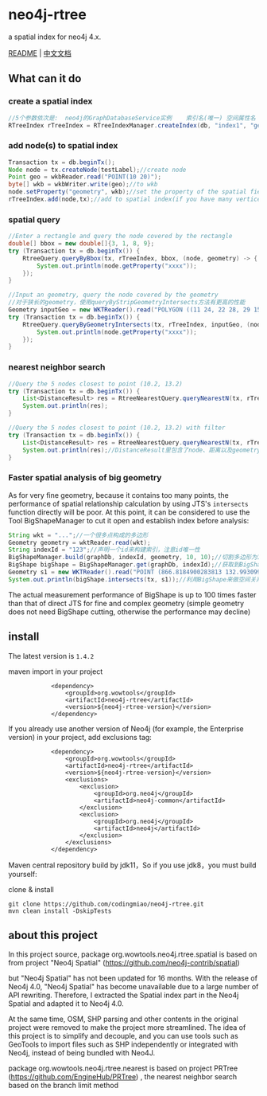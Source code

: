 # neo4j-rtree
a spatial index for neo4j 4.x.

[README](README.md) | [中文文档](README_zh.md)

## What can it do

### create a spatial index
~~~java
//5个参数依次是:  neo4j的GraphDatabaseService实例    索引名(唯一) 空间属性名   rtree最大子节点数 最大缓存geometry对象数
RTreeIndex rTreeIndex = RTreeIndexManager.createIndex(db, "index1", "geometry", 64, 1024);
~~~


### add node(s) to spatial index
~~~java
Transaction tx = db.beginTx();
Node node = tx.createNode(testLabel);//create node
Point geo = wkbReader.read("POINT(10 20)");
byte[] wkb = wkbWriter.write(geo);//to wkb
node.setProperty("geometry", wkb);//set the property of the spatial field
rTreeIndex.add(node,tx);//add to spatial index(if you have many vertices, add as list for efficiency)

~~~

### spatial query
~~~java
//Enter a rectangle and query the node covered by the rectangle
double[] bbox = new double[]{3, 1, 8, 9};
try (Transaction tx = db.beginTx()) {
    RtreeQuery.queryByBbox(tx, rTreeIndex, bbox, (node, geometry) -> {
        System.out.println(node.getProperty("xxxx"));
    });
}
~~~

~~~java
//Input an geometry, query the node covered by the geometry
//对于狭长的geometry，使用queryByStripGeometryIntersects方法有更高的性能
Geometry inputGeo = new WKTReader().read("POLYGON ((11 24, 22 28, 29 15, 11 24))");
try (Transaction tx = db.beginTx()) {
    RtreeQuery.queryByGeometryIntersects(tx, rTreeIndex, inputGeo, (node, geometry) -> {
        System.out.println(node.getProperty("xxxx"));
    });
}
~~~

### nearest neighbor search
~~~java
//Query the 5 nodes closest to point (10.2, 13.2)
try (Transaction tx = db.beginTx()) {
    List<DistanceResult> res = RtreeNearestQuery.queryNearestN(tx, rTreeIndex, 10.2, 13.2, 5, (node, geometry) -> true);
    System.out.println(res);
}

~~~
~~~java
//Query the 5 nodes closest to point (10.2, 13.2) with filter
try (Transaction tx = db.beginTx()) {
    List<DistanceResult> res = RtreeNearestQuery.queryNearestN(tx, rTreeIndex, 10.2, 13.2, 5, (node, geometry) -> geometry.getCoordinate().x<10);
    System.out.println(res);//DistanceResult里包含了node、距离以及geometry，详见测试用例
}
~~~
### Faster spatial analysis of big geometry
As for very fine geometry, because it contains too many points, the performance of spatial relationship calculation by using JTS's ``intersects`` function directly will be poor. At this point, it can be considered to use the Tool BigShapeManager to cut it open and establish index before analysis:
~~~java
String wkt = "...";//一个很多点构成的多边形
Geometry geometry = wktReader.read(wkt);
String indexId = "123";//声明一个id来构建索引，注意id唯一性
BigShapeManager.build(graphDb, indexId, geometry, 10, 10);//切割多边形为10行10列并构建索引
BigShape bigShape = BigShapeManager.get(graphDb, indexId);//获取到BigShape对象
Geometry s1 = new WKTReader().read("POINT (866.8184900283813 132.99309968948364)");
System.out.println(bigShape.intersects(tx, s1));//利用BigShape来做空间关系计算
~~~
The actual measurement performance of BigShape is up to 100 times faster than that of direct JTS for fine and complex geometry (simple geometry does not need BigShape cutting, otherwise the performance may decline)


## install
The latest version is `1.4.2`

maven import in your project
```
            <dependency>
                <groupId>org.wowtools</groupId>
                <artifactId>neo4j-rtree</artifactId>
                <version>${neo4j-rtree-version}</version>
            </dependency>
```
If you already use another version of Neo4j (for example, the Enterprise version) in your project, add exclusions tag:
```
            <dependency>
                <groupId>org.wowtools</groupId>
                <artifactId>neo4j-rtree</artifactId>
                <version>${neo4j-rtree-version}</version>
                <exclusions>
                    <exclusion>
                        <groupId>org.neo4j</groupId>
                        <artifactId>neo4j-common</artifactId>
                    </exclusion>
                    <exclusion>
                        <groupId>org.neo4j</groupId>
                        <artifactId>neo4j</artifactId>
                    </exclusion>
                </exclusions>
            </dependency>
```

Maven central repository build by jdk11，So if you use jdk8，you must build yourself:

clone & install

```
git clone https://github.com/codingmiao/neo4j-rtree.git
mvn clean install -DskipTests

```


## about this project
In this project source, package org.wowtools.neo4j.rtree.spatial is based on from project "Neo4j Spatial" (https://github.com/neo4j-contrib/spatial)

but "Neo4j Spatial" has not been updated for 16 months. With the release of Neo4j 4.0, "Neo4j Spatial" has become unavailable due to a large number of API rewriting.
Therefore, I extracted the Spatial index part in the Neo4j Spatial and adapted it to Neo4j 4.0.

At the same time, OSM, SHP parsing and other contents in the original project were removed to make the project more streamlined. 
The idea of this project is to simplify and decouple, and you can use tools such as GeoTools to import files such as SHP independently or integrated with Neo4j, instead of being bundled with Neo4J.

package org.wowtools.neo4j.rtree.nearest is based on project PRTree (https://github.com/EngineHub/PRTree)
, the nearest neighbor search based on the branch limit method
